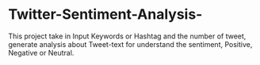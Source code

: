 # Twitter-Sentiment-Analysis-

This project take in Input Keywords or Hashtag and the number of tweet, generate analysis about Tweet-text for understand the sentiment, Positive, Negative or Neutral. 
